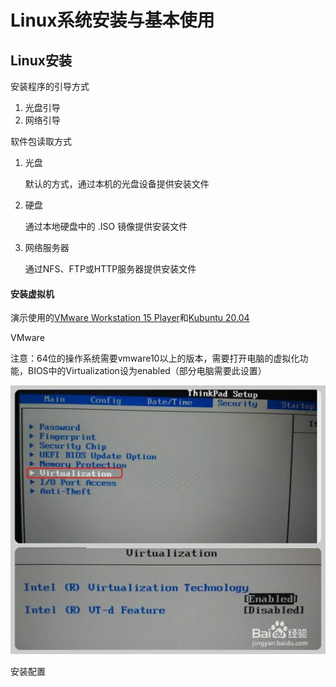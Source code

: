 # Linux系统安装与基本使用

## Linux安装

安装程序的引导方式

1. 光盘引导
2. 网络引导

软件包读取方式

1. 光盘

   默认的方式，通过本机的光盘设备提供安装文件

2. 硬盘

   通过本地硬盘中的 .ISO 镜像提供安装文件

3. 网络服务器

   通过NFS、FTP或HTTP服务器提供安装文件

#### 安装虚拟机

演示使用的[VMware Workstation 15 Player](https://www.vmware.com/products/workstation-player/workstation-player-evaluation.html)和[Kubuntu 20.04](https://kubuntu.org/getkubuntu/)

VMware

注意：64位的操作系统需要vmware10以上的版本，需要打开电脑的虚拟化功能，BIOS中的Virtualization设为enabled（部分电脑需要此设置）

![vir](./Installation/vir.png)

安装配置

